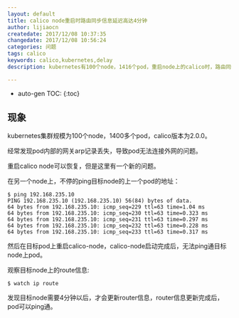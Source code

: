 ```yaml
---
layout: default
title: calico node重启时路由同步信息延迟高达4分钟
author: lijiaocn
createdate: 2017/12/08 10:37:35
changedate: 2017/12/08 10:56:24
categories: 问题
tags: calico
keywords: calico,kubernetes,delay
description: kubernetes有100个node，1416个pod，重启node上的calico时，路由同步时间高达4分钟

---
```


* auto-gen TOC:
{:toc}

## 现象

kubernetes集群规模为100个node，1400多个pod，calico版本为2.0.0。

经常发现pod内部的网关arp记录丢失，导致pod无法连接外网的问题。

重启calico node可以恢复，但是这里有一个新的问题。

在另一个node上，不停的ping目标node的上一个pod的地址：

	$ ping 192.168.235.10
	PING 192.168.235.10 (192.168.235.10) 56(84) bytes of data.
	64 bytes from 192.168.235.10: icmp_seq=229 ttl=63 time=1.04 ms
	64 bytes from 192.168.235.10: icmp_seq=230 ttl=63 time=0.323 ms
	64 bytes from 192.168.235.10: icmp_seq=231 ttl=63 time=0.297 ms
	64 bytes from 192.168.235.10: icmp_seq=232 ttl=63 time=0.228 ms
	64 bytes from 192.168.235.10: icmp_seq=233 ttl=63 time=0.317 ms

然后在目标pod上重启calico-node，calico-node启动完成后，无法ping通目标node上pod。

观察目标node上的route信息:

	$ watch ip route

发现目标node需要4分钟以后，才会更新router信息，router信息更新完成后，pod可以ping通。
